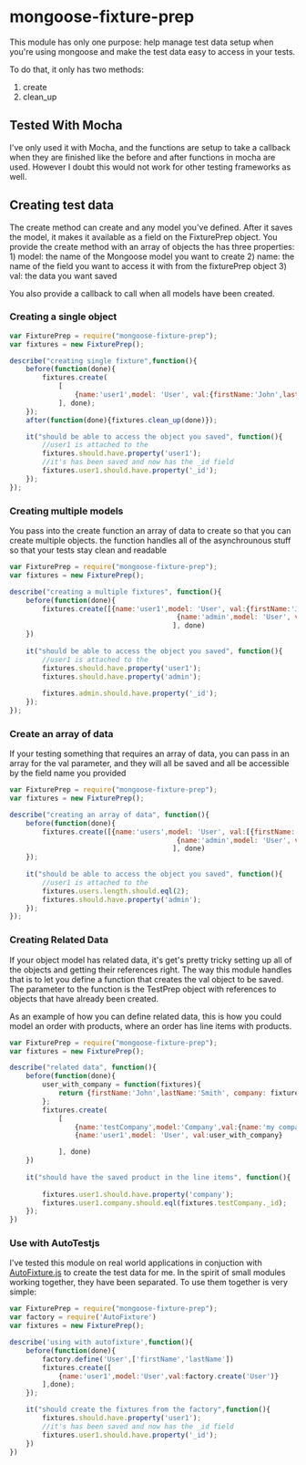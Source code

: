 mongoose-fixture-prep
=====================

This module has only one purpose: help manage test data setup when you're using mongoose and make the test data easy to access in your tests.

To do that, it only has two methods:
1. create
2. clean_up

## Tested With Mocha
I've only used it with Mocha, and the functions are setup to take a callback when they are finished like the before and after functions in mocha are used.  However I doubt this would not work for other testing frameworks as well.

## Creating test data
The create method can create and any model you've defined.  After it saves the model, it makes it available as a field on the FixturePrep object.  You provide the create method with an array of objects the has three properties:
	1) model: the name of the Mongoose model you want to create
	2) name: the name of the field you want to access it with from the fixturePrep object
	3) val: the data you want saved

You also provide a callback to call when all models have been created.

### Creating a single object
```js
var FixturePrep = require("mongoose-fixture-prep");
var fixtures = new FixturePrep();

describe("creating single fixture",function(){
	before(function(done){
		fixtures.create(
			[
				{name:'user1',model: 'User', val:{firstName:'John',lastName:'Smith'}}
			], done);
	});
	after(function(done){fixtures.clean_up(done)});

	it("should be able to access the object you saved", function(){
		//user1 is attached to the
		fixtures.should.have.property('user1');
		//it's has been saved and now has the _id field
		fixtures.user1.should.have.property('_id');
	});
});
```
### Creating multiple models
You pass into the create function an array of data to create so that you can create multiple objects.  the function handles all of the asynchrounous stuff so that your tests stay clean and readable

```js
var FixturePrep = require("mongoose-fixture-prep");
var fixtures = new FixturePrep();

describe("creating a multiple fixtures", function(){
	before(function(done){
		fixtures.create([{name:'user1',model: 'User', val:{firstName:'John',lastName:'Smith'}},
										 {name:'admin',model: 'User', val:{firstName:'super',lastName:'user', roles:['admin']}}
										], done)				
	})
	
	it("should be able to access the object you saved", function(){
		//user1 is attached to the
		fixtures.should.have.property('user1');
		fixtures.should.have.property('admin');
		
		fixtures.admin.should.have.property('_id');
	});
});
```
### Create an array of data
If your testing something that requires an array of data, you can pass in an array for the val parameter, and they will all be saved and all be accessible by the field name you provided

```js
var FixturePrep = require("mongoose-fixture-prep");
var fixtures = new FixturePrep();

describe("creating an array of data", function(){
	before(function(done){
		fixtures.create([{name:'users',model: 'User', val:[{firstName:'John',lastName:'Smith'},{firstName:'Jane',lastName:'Doe'}]},
										 {name:'admin',model: 'User', val:{firstName:'super',lastName:'user', roles:['admin']}}
										], done)				
	});
	
	it("should be able to access the object you saved", function(){
		//user1 is attached to the
		fixtures.users.length.should.eql(2);
		fixtures.should.have.property('admin');
	});
});
```

### Creating Related Data
If your object model has related data, it's get's pretty tricky setting up all of the objects and getting their references right. The way this module handles that is to let you define a function that creates the val object to be saved.  The parameter to the function is the TestPrep object with references to objects that have already been created.

As an example of how you can define related data, this is how you could model an order with products, where an order has line items with products.

```js
var FixturePrep = require("mongoose-fixture-prep");
var fixtures = new FixturePrep();

describe("related data", function(){
	before(function(done){
		user_with_company = function(fixtures){
			return {firstName:'John',lastName:'Smith', company: fixtures.testCompany}
		};
		fixtures.create(
			[
				{name:'testCompany',model:'Company',val:{name:'my company'}},
				{name:'user1',model: 'User', val:user_with_company}

			], done)				
	})
	
	it("should have the saved product in the line items", function(){
	
		fixtures.user1.should.have.property('company');
		fixtures.user1.company.should.eql(fixtures.testCompany._id);
	});
})
```
### Use with AutoTestjs
I've tested this module on real world applications in conjuction with [AutoFixture.js](https://github.com/jcteague/autofixturejs) to create the test data for me.  In the spirit of small modules working together, they have been separated.  To use them together is very simple:

```js
var FixturePrep = require("mongoose-fixture-prep");
var factory = require('AutoFixture')
var fixtures = new FixturePrep();

describe('using with autofixture',function(){
	before(function(done){
		factory.define('User',['firstName','lastName'])
		fixtures.create([
			{name:'user1',model:'User',val:factory.create('User')}
		],done);
	});

	it("should create the fixtures from the factory",function(){
		fixtures.should.have.property('user1');
		//it's has been saved and now has the _id field
		fixtures.user1.should.have.property('_id');
	})
})
```

